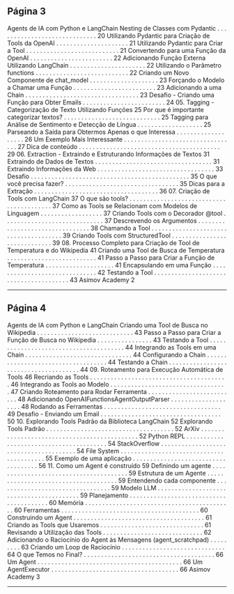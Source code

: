 ## Página 3

Agents de IA com Python e LangChain
Nesting de Classes com Pydantic
. . . . . . . . . . . . . . . . . . . . . . . . . . . . .
20
Utilizando Pydantic para Criação de Tools da OpenAI
. . . . . . . . . . . . . . . . . . . . .
21
Utilizando Pydantic para Criar a Tool . . . . . . . . . . . . . . . . . . . . . . . . . . .
21
Convertendo para uma Função da OpenAI
. . . . . . . . . . . . . . . . . . . . . . . .
22
Adicionando Função Externa Utilizando LangChain
. . . . . . . . . . . . . . . . . . . . . .
22
Utilizando o Parâmetro functions . . . . . . . . . . . . . . . . . . . . . . . . . . .
22
Criando um Novo Componente de chat_model
. . . . . . . . . . . . . . . . . . . .
23
Forçando o Modelo a Chamar uma Função . . . . . . . . . . . . . . . . . . . . . . . .
23
Adicionando a uma Chain . . . . . . . . . . . . . . . . . . . . . . . . . . . . . . . . .
23
Desafio - Criando uma Função para Obter Emails . . . . . . . . . . . . . . . . . . . . . . . .
24
05. Tagging - Categorização de Texto Utilizando Funções
25
Por que é importante categorizar textos? . . . . . . . . . . . . . . . . . . . . . . . . . . . .
25
Tagging para Análise de Sentimento e Detecção de Língua . . . . . . . . . . . . . . . . . . .
25
Parseando a Saída para Obtermos Apenas o que Interessa . . . . . . . . . . . . . . . . . . .
26
Um Exemplo Mais Interessante
. . . . . . . . . . . . . . . . . . . . . . . . . . . . . . . . .
27
Dica de conteúdo . . . . . . . . . . . . . . . . . . . . . . . . . . . . . . . . . . . . . . . . .
29
06. Extraction - Extraindo e Estruturando Informações de Textos
31
Extraindo de Dados de Textos
. . . . . . . . . . . . . . . . . . . . . . . . . . . . . . . . . .
31
Extraindo Informações da Web . . . . . . . . . . . . . . . . . . . . . . . . . . . . . . . . . .
33
Desafio
. . . . . . . . . . . . . . . . . . . . . . . . . . . . . . . . . . . . . . . . . . . . . .
35
O que você precisa fazer?
. . . . . . . . . . . . . . . . . . . . . . . . . . . . . . . . .
35
Dicas para a Extração . . . . . . . . . . . . . . . . . . . . . . . . . . . . . . . . . . . .
36
07. Criação de Tools com LangChain
37
O que são tools?
. . . . . . . . . . . . . . . . . . . . . . . . . . . . . . . . . . . . . . . . .
37
Como as Tools se Relacionam com Modelos de Linguagem
. . . . . . . . . . . . . . . . . .
37
Criando Tools com o Decorador @tool . . . . . . . . . . . . . . . . . . . . . . . . . . . . .
37
Descrevendo os Argumentos . . . . . . . . . . . . . . . . . . . . . . . . . . . . . . . .
38
Chamando a Tool . . . . . . . . . . . . . . . . . . . . . . . . . . . . . . . . . . . . . .
39
Criando Tools com StructuredTool . . . . . . . . . . . . . . . . . . . . . . . . . . . . .
39
08. Processo Completo para Criação de Tool de Temperatura e do Wikipedia
41
Criando uma Tool de Busca de Temperatura
. . . . . . . . . . . . . . . . . . . . . . . . . .
41
Passo a Passo para Criar a Função de Temperatura . . . . . . . . . . . . . . . . . . . .
41
Encapsulando em uma Função
. . . . . . . . . . . . . . . . . . . . . . . . . . . . . .
42
Testando a Tool . . . . . . . . . . . . . . . . . . . . . . . . . . . . . . . . . . . . . . .
43
Asimov Academy
2


---
## Página 4

Agents de IA com Python e LangChain
Criando uma Tool de Busca no Wikipedia . . . . . . . . . . . . . . . . . . . . . . . . . . . .
43
Passo a Passo para Criar a Função de Busca no Wikipedia . . . . . . . . . . . . . . . .
43
Testando a Tool . . . . . . . . . . . . . . . . . . . . . . . . . . . . . . . . . . . . . . .
44
Integrando as Tools em uma Chain
. . . . . . . . . . . . . . . . . . . . . . . . . . . . . . .
44
Configurando a Chain
. . . . . . . . . . . . . . . . . . . . . . . . . . . . . . . . . . .
44
Testando a Chain . . . . . . . . . . . . . . . . . . . . . . . . . . . . . . . . . . . . . .
44
09. Roteamento para Execução Automática de Tools
46
Recriando as Tools . . . . . . . . . . . . . . . . . . . . . . . . . . . . . . . . . . . . . . . .
46
Integrando as Tools ao Modelo . . . . . . . . . . . . . . . . . . . . . . . . . . . . . . . . . .
47
Criando Roteamento para Rodar Ferramenta . . . . . . . . . . . . . . . . . . . . . . . . . .
48
Adicionando OpenAIFunctionsAgentOutputParser . . . . . . . . . . . . . . . . . . . .
48
Rodando as Ferramentas . . . . . . . . . . . . . . . . . . . . . . . . . . . . . . . . . .
49
Desafio - Enviando um Email . . . . . . . . . . . . . . . . . . . . . . . . . . . . . . . . . . .
50
10. Explorando Tools Padrão da Biblioteca LangChain
52
Explorando Tools Padrão . . . . . . . . . . . . . . . . . . . . . . . . . . . . . . . . . . . . .
52
ArXiv . . . . . . . . . . . . . . . . . . . . . . . . . . . . . . . . . . . . . . . . . . . . .
52
Python REPL
. . . . . . . . . . . . . . . . . . . . . . . . . . . . . . . . . . . . . . . .
54
StackOverflow
. . . . . . . . . . . . . . . . . . . . . . . . . . . . . . . . . . . . . . .
54
File System . . . . . . . . . . . . . . . . . . . . . . . . . . . . . . . . . . . . . . . . .
55
Exemplo de uma aplicação . . . . . . . . . . . . . . . . . . . . . . . . . . . . . . . . . . . .
56
11. Como um Agent é construído
59
Definindo um agente . . . . . . . . . . . . . . . . . . . . . . . . . . . . . . . . . . . . . . .
59
Estrutura de um Agente
. . . . . . . . . . . . . . . . . . . . . . . . . . . . . . . . . . . . .
59
Entendendo cada componente
. . . . . . . . . . . . . . . . . . . . . . . . . . . . . . . . .
59
Modelo LLM . . . . . . . . . . . . . . . . . . . . . . . . . . . . . . . . . . . . . . . . .
59
Planejamento . . . . . . . . . . . . . . . . . . . . . . . . . . . . . . . . . . . . . . . .
60
Memória . . . . . . . . . . . . . . . . . . . . . . . . . . . . . . . . . . . . . . . . . . .
60
Ferramentas
. . . . . . . . . . . . . . . . . . . . . . . . . . . . . . . . . . . . . . . .
60
Construindo um Agent . . . . . . . . . . . . . . . . . . . . . . . . . . . . . . . . . . . . . .
61
Criando as Tools que Usaremos . . . . . . . . . . . . . . . . . . . . . . . . . . . . . .
61
Revisando a Utilização das Tools
. . . . . . . . . . . . . . . . . . . . . . . . . . . . .
62
Adicionando o Raciocínio do Agent às Mensagens (agent_scratchpad) . . . . . . . . .
63
Criando um Loop de Raciocínio . . . . . . . . . . . . . . . . . . . . . . . . . . . . . .
64
O que Temos no Final? . . . . . . . . . . . . . . . . . . . . . . . . . . . . . . . . . . . . . .
66
Um Agent . . . . . . . . . . . . . . . . . . . . . . . . . . . . . . . . . . . . . . . . . .
66
Um AgentExecutor . . . . . . . . . . . . . . . . . . . . . . . . . . . . . . . . . . . . .
66
Asimov Academy
3


---